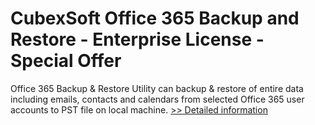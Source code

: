 # CubexSoft Office 365 Backup and Restore - Enterprise License - Special Offer
Office 365 Backup & Restore Utility can backup & restore of entire data including emails, contacts and calendars from selected Office 365 user accounts to PST file on local machine.
[>> Detailed information](https://secure.shareit.com/shareit/product.html?productid=300850822&affiliateid=200057808)
